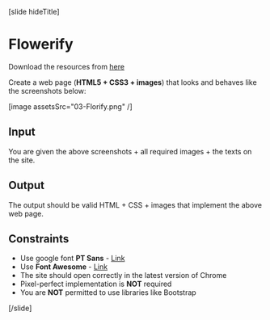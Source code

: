 [slide hideTitle]

# Flowerify

Download the resources from [here](https://videos.softuni.org/resources/HTML-CSS/Final-Exam/03-Flowerify/03-Flowerify.zip)

Create a web page (**HTML5 + CSS3 + images**) that looks and behaves like the screenshots below:

[image assetsSrc="03-Florify.png" /]

## Input

You are given the above screenshots + all required images + the texts on the site.

## Output

The output should be valid HTML + CSS + images that implement the above web page.

## Constraints

- Use google font **PT Sans** - [Link](https://fonts.googleapis.com/css?family=PT+Sans)
- Use **Font Awesome** - [Link](https://maxcdn.bootstrapcdn.com/font-awesome/4.7.0/css/font-awesome.min.css)
- The site should open correctly in the latest version of Chrome
- Pixel-perfect implementation is **NOT** required
- You are **NOT** permitted to use libraries like Bootstrap


 
 [/slide]